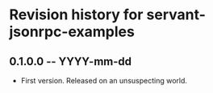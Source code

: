 # Revision history for servant-jsonrpc-examples

## 0.1.0.0 -- YYYY-mm-dd

* First version. Released on an unsuspecting world.
